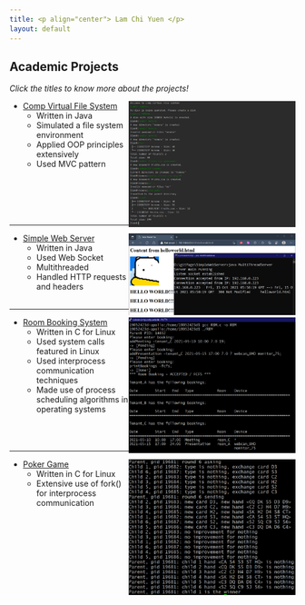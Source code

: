 ```yaml
---
title: <p align="center"> Lam Chi Yuen </p>
layout: default
---
```


## Academic Projects
_Click the titles to know more about the projects!_

- [Comp Virtual File System](https://github.com/LammyLam/portfolio/tree/master/CompVirtualFileSystem) [<img align="right" width="294" height="222" src="cvfs1.PNG">](https://lammylam.github.io/portfolio/cvfs1.PNG)
    - Written in Java
    - Simulated a file system environment
    - Applied OOP principles extensively
    - Used MVC pattern
<br/><br/>
<br/><br/>
<br/><br/>

* * *

- [Simple Web Server](https://github.com/LammyLam/portfolio/tree/master/SimpleWebServer) [<img align="right" width="294" height="144" src="web.png">](https://lammylam.github.io/portfolio/web.png)
    - Written in Java 
    - Used Web Socket
    - Multithreaded
    - Handled HTTP requests and headers
<br/><br/>

* * *

- [Room Booking System](https://github.com/LammyLam/portfolio/tree/master/RoomBookingManager) [<img align="right" width="294" height="239" src="rbm1.PNG">](https://lammylam.github.io/portfolio/rbm1.PNG)
    - Written in C for Linux
    - Used system calls featured in Linux
    - Used interprocess communication techniques
    - Made use of process scheduling algorithms in operating systems
<br/><br/>
<br/><br/>

* * * 

- [Poker Game](https://github.com/LammyLam/portfolio/tree/master/PokerGame) [<img align="right" width="294" height="239" src="poker.PNG">](https://github.com/LammyLam/portfolio/blob/gh-pages/poker.PNG)
    - Written in C for Linux
    - Extensive use of fork() for interprocess communication
<br/><br/>
<br/><br/>
<br/><br/>


